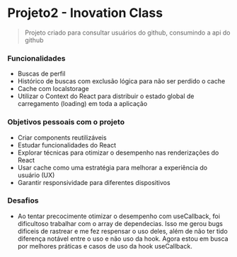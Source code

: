 # Projeto2 - Inovation Class

> Projeto criado para consultar usuários do github, consumindo a api do github

### Funcionalidades
- Buscas de perfil
- Histórico de buscas com exclusão lógica para não ser perdido o cache
- Cache com localstorage
- Utilizar o Context do React para distribuir o estado global de carregamento (loading) em toda a aplicação

### Objetivos pessoais com o projeto

- Criar components reutilizáveis
- Estudar funcionalidades do React
- Explorar técnicas para otimizar o desempenho nas renderizações do React
- Usar cache como uma estratégia para melhorar a experiência do usuário (UX)
- Garantir responsividade para diferentes dispositivos

### Desafios

- Ao tentar precocimente otimizar o desempenho com useCallback, foi dificultoso trabalhar com o array de dependecias.
Isso me gerou bugs dificeis de rastrear e me fez respensar o uso deles, além de não ter tido diferença notável entre
o uso e não uso da hook. Agora estou em busca por melhores práticas e casos de uso da hook useCallback.